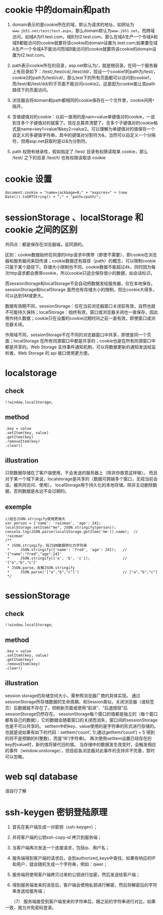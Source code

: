 # cookie 中的domain和path

1. domain表示的是cookie所在的域，默认为请求的地址，如网址为`www.jb51.net/test/test.aspx`，那么domain默认为`www.jb51.net`。而跨域访问，如域A为t1.test.com，域B为t2.test.com，那么在域A生产一个令域A和域B都能访问的cookie就要将该cookie的domain设置为.test.com;如果要在域A生产一个令域A不能访问而域B能访问的cookie就要将该cookie的domain设置为t2.test.com。

2. path表示cookie所在的目录，asp.net默认为/，就是根目录。在同一个服务器上有目录如下：/test/,/test/cd/,/test/dd/，现设一个cookie1的path为/test/，cookie2的path为/test/cd/，那么test下的所有页面都可以访问到cookie1，而/test/和/test/dd/的子页面不能访问cookie2。这是因为cookie能让其path路径下的页面访问。

3. 浏览器会将domain和path都相同的cookie保存在一个文件里，cookie间用`*`隔开。

4. 含值键值对的cookie：以前一直用的是nam=value单键值对的cookie，一说到含多个子键值对的就蒙了。现在总算弄清楚了。含多个子键值对的cookie格式是name=key1=value1&key2=value2。可以理解为单键值对的值保存一个自定义的多键值字符串，其中的键值对分割符为&，当然可以自定义一个分隔符，但用asp.net获取时是以&为分割符。

5. path 权限有继承性，假如指定了 /test/ 目录有权限读取某 cookie，那么 /test/ 之下的目录 /test/t/ 也有权限读取该 cookie

# cookie 设置

	document.cookie = "name=jack&age=8;" + "expires=" + (new Date()).toGMTString() + ";" + "path=/path/";

# sessionStorage 、localStorage 和 cookie 之间的区别

共同点：都是保存在浏览器端，且同源的。

区别：cookie数据始终在同源的http请求中携带（即使不需要），即cookie在浏览器和服务器间来回传递；cookie数据还有路径（path）的概念，可以限制cookie只属于某个路径下。存储大小限制也不同，cookie数据不能超过4k，同时因为每次http请求都会携带cookie，所以cookie只适合保存很小的数据，如会话标识。

而sessionStorage和localStorage不会自动把数据发给服务器，仅在本地保存。sessionStorage和localStorage 虽然也有存储大小的限制，但比cookie大得多，可以达到5M或更大。

数据有效期不同，sessionStorage：仅在当前浏览器窗口关闭前有效，自然也就不可能持久保持；localStorage：始终有效，窗口或浏览器关闭也一直保存，因此用作持久数据；cookie只在设置的cookie过期时间之前一直有效，即使窗口或浏览器关闭。

作用域不同，sessionStorage不在不同的浏览器窗口中共享，即使是同一个页面；localStorage 在所有同源窗口中都是共享的；cookie也是在所有同源窗口中都是共享的。Web Storage 支持事件通知机制，可以将数据更新的通知发送给监听者。Web Storage 的 api 接口使用更方便。

# localstorage

## check

	!!window.localStorage;

## method

	.key = value
	.setItem(key, value)
	.getItem(key)
	.removeItem(key)
	.clear()

## illustration

只把数据存储在了客户端使用，不会发送的服务器上（除非你故意这样做）。
而且对于某一个域下来说，localstorage是共享的（数据可跨越多个窗口，无视当前会话，被共同访问、使用）。
localStorage用于持久化的本地存储，除非主动删除数据，否则数据是永远不会过期的。

## exemple

	//结合JSON.stringify使用更强大
	var person = {'name': 'rainman', 'age': 24};
	localStorage.setItem("me", JSON.stringify(person));
	console.log(JSON.parse(localStorage.getItem('me')).name);  // 'rainman'
	/**
	 * JSON.stringify，将JSON数据转化为字符串
	 *     JSON.stringify({'name': 'fred', 'age': 24});   // '{"name":"fred","age":24}'
	 *     JSON.stringify(['a', 'b', 'c']);               // '["a","b","c"]'
	 * JSON.parse，反解JSON.stringify
	 *     JSON.parse('["a","b","c"]')                    // ["a","b","c"]
	 */

# sessionStorage

## check

	!!window.localStorage;

## method

	.key = value
	.setItem(key, value)
	.getItem(key)
	.removeItem(key)
	.clear()

## illustration

session storage的存储空间大小，需参照浏览器厂商的具体实现。
通过sessionStorage所存储数据的生命周期，和Session类似，关闭浏览器（或标签页）后数据就不存在了。但刷新页面或使用“前进”、“后退按钮”后sessionStorage仍然存在。
sessionStorage每个窗口的值都是独立的（每个窗口都有自己的数据），它的数据会随着窗口的关闭而消失，窗口间的sessionStorage也是不可以共享的。
setItem中的key、value使用的是字符串的形式进行存储的。也就是说如果有如下的代码：setItem(‘count’, 1);通过getItem(‘count’) + 5 得到的将不是预期的6(整数)，而是’16’(字符串)。
再次使用setItem设置已经存在的key的value时，新的值将替代旧的值。
当存储中的数据发生改变时，会触发相应的事件（window.onstorage），但目前各浏览器对此事件的支持并不完善，暂时可以忽略。

# web sql database

请自行了解

# ssh-keygen 密钥登陆原理

1. 首先在客户端生成一对密钥（ssh-keygen）；

2. 并将客户端的公钥ssh-copy-id 拷贝到服务端；

3. 当客户端再次发送一个连接请求，包括ip、用户名；

4. 服务端得到客户端的请求后，会到authorized_keys中查找，如果有响应的IP和用户，就会随机生成一个字符串，例如：qwer；

5. 服务端将使用客户端拷贝过来的公钥进行加密，然后发送给客户端；

6. 得到服务端发来的消息后，客户端会使用私钥进行解密，然后将解密后的字符串发送给服务端；

　　（7） 服务端接受到客户端发来的字符串后，跟之前的字符串进行对比，如果一致，就允许免密码登录。